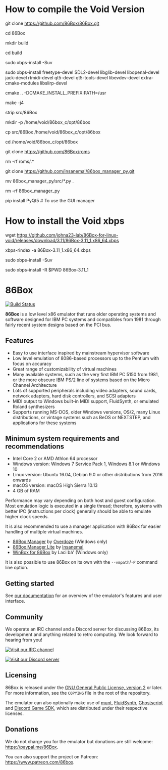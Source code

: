 How to compile the Void Version
===============================
git clone https://github.com/86Box/86Box.git

cd 86Box

mkdir build

cd build

sudo xbps-install -Suv

sudo xbps-install freetype-devel SDL2-devel libglib-devel libopenal-devel jack-devel rtmidi-devel qt5-devel qt5-tools-devel libevdev-devel extra-cmake-modules libslirp-devel

cmake .. -DCMAKE_INSTALL_PREFIX:PATH=/usr

make -j4

strip src/86Box

mkdir -p /home/void/86box_c/opt/86box

cp src/86Box /home/void/86box_c/opt/86box

cd /home/void/86box_c/opt/86box

git clone https://github.com/86Box/roms

rm -rf roms/.*

git clone https://github.com/insanemal/86box_manager_py.git

mv 86box_manager_py/src/*.py .

rm -rf 86box_manager_py

pip install PyQt5 # To use the GUI manager


How to install the Void xbps
=============================
wget https://github.com/johna23-lab/86Box-for-linux-void/releases/download/3.11/86Box-3.11_1.x86_64.xbps

xbps-rindex -a 86Box-3.11_1.x86_64.xbps

sudo xbps-install -Suv

sudo xbps-install -R $PWD 86Box-3.11_1


86Box
=====
[![Build Status](https://ci.86box.net/job/86Box/badge/icon)](https://ci.86box.net/job/86Box/)

**86Box** is a low level x86 emulator that runs older operating systems and software designed for IBM PC systems and compatibles from 1981 through fairly recent system designs based on the PCI bus.

Features
--------
* Easy to use interface inspired by mainstream hypervisor software
* Low level emulation of 8086-based processors up to the Pentium with focus on accuracy
* Great range of customizability of virtual machines
* Many available systems, such as the very first IBM PC 5150 from 1981, or the more obscure IBM PS/2 line of systems based on the Micro Channel Architecture
* Lots of supported peripherals including video adapters, sound cards, network adapters, hard disk controllers, and SCSI adapters
* MIDI output to Windows built-in MIDI support, FluidSynth, or emulated Roland synthesizers
* Supports running MS-DOS, older Windows versions, OS/2, many Linux distributions, or vintage systems such as BeOS or NEXTSTEP, and applications for these systems

Minimum system requirements and recommendations
-----------------------------------------------
* Intel Core 2 or AMD Athlon 64 processor
* Windows version: Windows 7 Service Pack 1, Windows 8.1 or Windows 10
* Linux version: Ubuntu 16.04, Debian 9.0 or other distributions from 2016 onwards
* macOS version: macOS High Sierra 10.13
* 4 GB of RAM

Performance may vary depending on both host and guest configuration. Most emulation logic is executed in a single thread; therefore, systems with better IPC (instructions per clock) generally should be able to emulate higher clock speeds.

It is also recommended to use a manager application with 86Box for easier handling of multiple virtual machines.
* [86Box Manager](https://github.com/86Box/86BoxManager) by [Overdoze](https://github.com/daviunic) (Windows only)
* [86Box Manager Lite](https://github.com/insanemal/86box_manager_py) by [Insanemal](https://github.com/insanemal)
* [WinBox for 86Box](https://github.com/86Box/WinBox-for-86Box) by Laci bá' (Windows only)

It is also possible to use 86Box on its own with the `--vmpath`/`-P` command line option.

Getting started
---------------
See [our documentation](https://86box.readthedocs.io/en/latest/index.html) for an overview of the emulator's features and user interface.

Community
---------
We operate an IRC channel and a Discord server for discussing 86Box, its development and anything related to retro computing. We look forward to hearing from you!

[![Visit our IRC channel](https://kiwiirc.com/buttons/irc.ringoflightning.net/86Box.png)](https://kiwiirc.com/client/irc.ringoflightning.net/?nick=86box|?#86Box)

[![Visit our Discord server](https://discordapp.com/api/guilds/262614059009048590/embed.png)](https://discord.gg/QXK9XTv)

Licensing
---------
86Box is released under the [GNU General Public License, version 2](https://www.gnu.org/licenses/old-licenses/gpl-2.0.html) or later. For more information, see the `COPYING` file in the root of the repository.

The emulator can also optionally make use of [munt](https://github.com/munt/munt), [FluidSynth](https://www.fluidsynth.org/), [Ghostscript](https://www.ghostscript.com/) and [Discord Game SDK](https://discord.com/developers/docs/game-sdk/sdk-starter-guide), which are distributed under their respective licenses.

Donations
---------
We do not charge you for the emulator but donations are still welcome:
https://paypal.me/86Box.

You can also support the project on Patreon:
https://www.patreon.com/86box.
